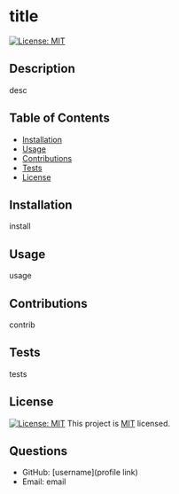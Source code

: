 # title

  [![License: MIT](https://img.shields.io/badge/License-MIT-yellow.svg)](https://opensource.org/licenses/MIT)

  ## Description

  desc

  ## Table of Contents
  - [Installation](#installation)
  - [Usage](#usage)
  - [Contributions](#contributions)
  - [Tests](#tests)
  - [License](#license)

  ## Installation

  install

  ## Usage

 usage

  ## Contributions

 contrib

  ## Tests

 tests

  ## License 

  [![License: MIT](https://img.shields.io/badge/License-MIT-yellow.svg)](https://opensource.org/licenses/MIT)
    This project is [MIT](https://choosealicense.com/licenses/mit/) licensed.

  ## Questions
 - GitHub: [username](profile link) <br>
 - Email: email